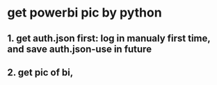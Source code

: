 # get powerbi pic by python

## 1. get auth.json first: log in manualy first time, and save auth.json-use in future

## 2. get pic of bi, 
